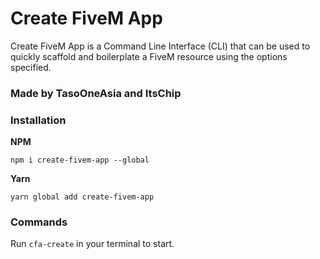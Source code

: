 # Create FiveM App
Create FiveM App is a Command Line Interface (CLI) that can be used to quickly scaffold
and boilerplate a FiveM resource using the options specified.

### Made by TasoOneAsia and ItsChip

### Installation
**NPM**
```
npm i create-fivem-app --global
```
**Yarn**
```
yarn global add create-fivem-app
```

### Commands
Run `cfa-create` in your terminal to start.
